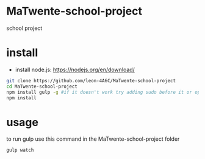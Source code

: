 # MaTwente-school-project
school project

# install
* install node.js: https://nodejs.org/en/download/

```bash
git clone https://github.com/leon-4A6C/MaTwente-school-project
cd MaTwente-school-project
npm install gulp -g #if it doesn't work try adding sudo before it or open cmd with admin rights
npm install
```

# usage

to run gulp use this command in the MaTwente-school-project folder

```bash
gulp watch
```
